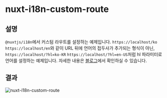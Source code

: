 # nuxt-i18n-custom-route

## 설명
`@nuxtjs/i18n`에서 커스텀 라우트를 설정하는 예제입니다. `https://localhost/ko` `https://localhost/en`와 같이 URL 뒤에 언어의 접두사가 추가되는 형식이 아닌, `https://localhost/?hl=ko-KR` `https://localhost/?hl=en-US`처럼 hl 파라미터로 언어를 설정하는 예제입니다.
자세한 내용은 [블로그](https://ivan.tistory.com/8)에서 확인하실 수 있습니다.

## 결과
![nuxt-i18n-custom-route](https://user-images.githubusercontent.com/42319933/146396180-ffbf3d02-b658-41b6-bb4f-ff943f1b1d09.gif)
